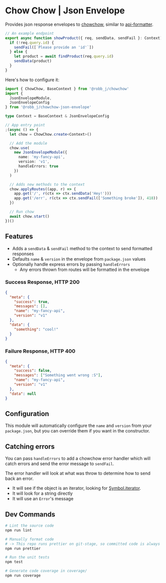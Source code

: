 # Chow Chow | Json Envelope

Provides json response envelopes to [chowchow](https://github.com/robb-j/chowchow),
similar to [api-formatter](https://npmjs.org/package/api-formatter).

```ts
// An example endpoint
export async function showProduct({ req, sendData, sendFail }: Context) {
  if (!req.query.id) {
    sendFail([`Please provide an 'id'`])
  } else {
    let product = await findProduct(req.query.id)
    sendData(product)
  }
}
```

Here's how to configure it:

```ts
import { ChowChow, BaseContext } from '@robb_j/chowchow'
import {
  JsonEnvelopeModule,
  JsonEnvelopeConfig
} from '@robb_j/chowchow-json-envelope'

type Context = BaseContext & JsonEnvelopeConfig

// App entry point
;(async () => {
  let chow = ChowChow.create<Context>()

  // Add the module
  chow.use(
    new JsonEnvelopeModule({
      name: 'my-fancy-api',
      version: 'v1',
      handleErrors: true
    })
  )

  // Adds new methods to the context
  chow.applyRoutes((app, r) => {
    app.get('/', r(ctx => ctx.sendData('Hey!')))
    app.get('/err', r(ctx => ctx.sendFail(['Something broke']), 418))
  })

  // Run chow
  await chow.start()
})()
```

## Features

- Adds a `sendData` & `sendFail` method to the context to send formatted responses
- Defaults `name` & `version` in the envelope from `package.json` values
- Optionally handle express errors by passing `handleErrors`
  - Any errors thrown from routes will be formatted in the envelope

### Success Response, HTTP 200

```json
{
  "meta": {
    "success": true,
    "messages": [],
    "name": "my-fancy-api",
    "version": "v1"
  },
  "data": {
    "something": "cool!"
  }
}
```

### Failure Response, HTTP 400

```json
{
  "meta": {
    "success": false,
    "messages": ["Something went wrong :S"],
    "name": "my-fancy-api",
    "version": "v1"
  },
  "data": null
}
```

## Configuration

This module will automatically configure the `name` and `version` from your `package.json`, but you can override them if you want in the constructor.

## Catching errors

You can pass `handleErrors` to add a chowchow error handler which will catch errors
and send the error message to `sendFail`.

The error handler will look at what was throw to determine how to send back an error.

- It will see if the object is an iterator, looking for [Symbol.iterator](https://developer.mozilla.org/en-US/docs/Web/JavaScript/Reference/Global_Objects/Symbol/iterator).
- It will look for a string directly
- It will use an `Error`'s message

## Dev Commands

```bash
# Lint the source code
npm run lint

# Manually format code
# -> This repo runs prettier on git-stage, so committed code is always formatted
npm run prettier

# Run the unit tests
npm test

# Generate code coverage in coverage/
npm run coverage
```

